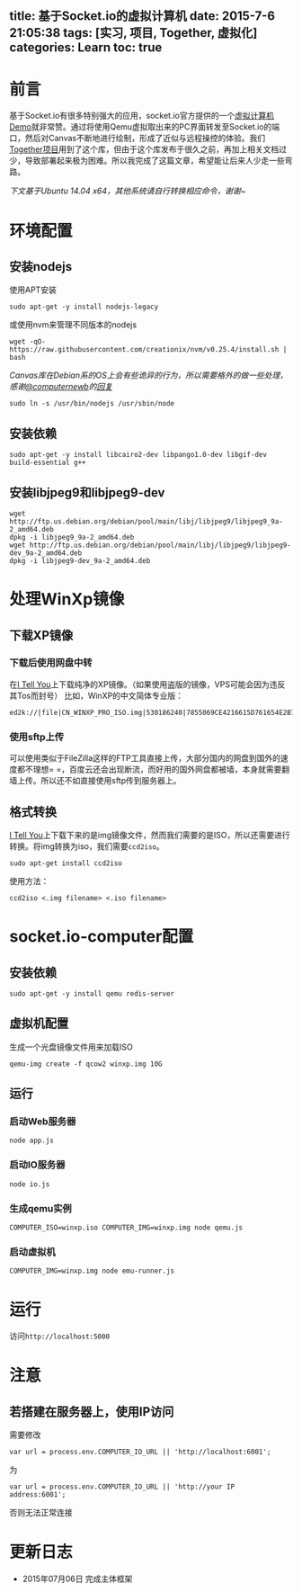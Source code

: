 title: 基于Socket.io的虚拟计算机
date: 2015-7-6 21:05:38
tags: [实习, 项目, Together, 虚拟化]
categories: Learn
toc: true
---
# 前言
基于Socket.io有很多特别强大的应用，socket.io官方提供的一个[虚拟计算机Demo](http://socket.io/demos/computer/)就非常赞。通过将使用Qemu虚拟取出来的PC界面转发至Socket.io的端口，然后对Canvas不断地进行绘制，形成了近似与远程操控的体验。我们[Together项目](http://xuanwo.org/2015/06/30/together-project/)用到了这个库，但由于这个库发布于很久之前，再加上相关文档过少，导致部署起来极为困难。所以我完成了这篇文章，希望能让后来人少走一些弯路。
<!-- more -->
*下文基于Ubuntu 14.04 x64，其他系统请自行转换相应命令，谢谢~*

# 环境配置
## 安装nodejs
使用APT安装

```
sudo apt-get -y install nodejs-legacy

```
或使用nvm来管理不同版本的nodejs

```
wget -qO- https://raw.githubusercontent.com/creationix/nvm/v0.25.4/install.sh | bash

```

*Canvas库在Debian系的OS上会有些诡异的行为，所以需要格外的做一些处理，感谢[@computernewb](https://github.com/computernewb)的[回复](https://github.com/kevin-roark/socket.io-computer/issues/11#issuecomment-118790681)*

```
sudo ln -s /usr/bin/nodejs /usr/sbin/node

```

## 安装依赖

```
sudo apt-get -y install libcairo2-dev libpango1.0-dev libgif-dev build-essential g++

```

## 安装libjpeg9和libjpeg9-dev

```
wget http://ftp.us.debian.org/debian/pool/main/libj/libjpeg9/libjpeg9_9a-2_amd64.deb
dpkg -i libjpeg9_9a-2_amd64.deb
wget http://ftp.us.debian.org/debian/pool/main/libj/libjpeg9/libjpeg9-dev_9a-2_amd64.deb
dpkg -i libjpeg9-dev_9a-2_amd64.deb

```

# 处理WinXp镜像
## 下载XP镜像
### 下载后使用网盘中转
在[I Tell You](http://msdn.itellyou.cn/)上下载纯净的XP镜像。（如果使用盗版的镜像，VPS可能会因为违反其Tos而封号）
比如，WinXP的中文简体专业版：

```
ed2k://|file|CN_WINXP_PRO_ISO.img|530186240|7855069CE4216615D761654E2B75A4F7|/

```
### 使用sftp上传
可以使用类似于FileZilla这样的FTP工具直接上传，大部分国内的网盘到国外的速度都不理想= =，百度云还会出现断流，而好用的国外网盘都被墙，本身就需要翻墙上传。所以还不如直接使用sftp传到服务器上。
## 格式转换
[I Tell You](http://msdn.itellyou.cn/)上下载下来的是img镜像文件，然而我们需要的是ISO，所以还需要进行转换。将img转换为iso，我们需要`ccd2iso`。

```
sudo apt-get install ccd2iso

```
使用方法：

```
ccd2iso <.img filename> <.iso filename>

```

# socket.io-computer配置
## 安装依赖

```
sudo apt-get -y install qemu redis-server

```
## 虚拟机配置
生成一个光盘镜像文件用来加载ISO

```
qemu-img create -f qcow2 winxp.img 10G

```
## 运行
### 启动Web服务器

```
node app.js

```
### 启动IO服务器

```
node io.js

```
### 生成qemu实例

```
COMPUTER_ISO=winxp.iso COMPUTER_IMG=winxp.img node qemu.js

```
### 启动虚拟机

```
COMPUTER_IMG=winxp.img node emu-runner.js

```

# 运行
访问`http://localhost:5000`

# 注意
## 若搭建在服务器上，使用IP访问
需要修改

```
var url = process.env.COMPUTER_IO_URL || 'http://localhost:6001';

```
为

```
var url = process.env.COMPUTER_IO_URL || 'http://your IP address:6001';

```
否则无法正常连接

# 更新日志
- 2015年07月06日 完成主体框架